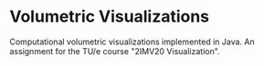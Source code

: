 # Volumetric Visualizations
Computational volumetric visualizations implemented in Java. An assignment for the TU/e course "2IMV20 Visualization".
